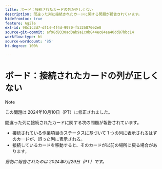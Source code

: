 ```yaml
---
title: ボード：接続されたカードの列が正しくない
description: 間違った列に接続されたカードに関する問題が報告されています。
hidefromtoc: true
feature: Agile
exl-id: 98c1c3d7-df14-4f4d-9970-f5326870e2e0
source-git-commit: af98d8330ad3ab9a1c0b844ec84ea40dd87bbc14
workflow-type: ht
source-wordcount: '85'
ht-degree: 100%

---
```


# ボード：接続されたカードの列が正しくない

>[!NOTE]
>
>この問題は 2024年10月10日（PT）に修正されました。


間違った列に接続されたカードに関する次の問題が報告されています。

* 接続されている作業項目のステータスに基づいて 1 つの列に表示されるはずのカードが、誤った列に表示される。
* 接続しているカードを移動すると、そのカードが以前の場所に戻る場合があります。

_最初に報告されたのは 2024年7月29日（PT）です。_
